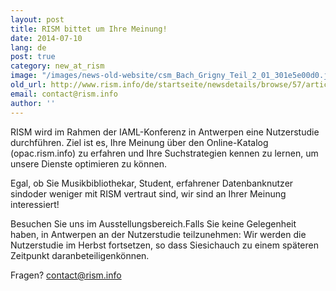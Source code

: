 ```yaml
---
layout: post
title: RISM bittet um Ihre Meinung!
date: 2014-07-10
lang: de
post: true
category: new_at_rism
image: "/images/news-old-website/csm_Bach_Grigny_Teil_2_01_301e5e00d0.jpg"
old_url: http://www.rism.info/de/startseite/newsdetails/browse/57/article/64/rism-would-like-to-hear-your-opinion.html
email: contact@rism.info
author: ''
---
```


RISM wird im Rahmen der IAML-Konferenz in Antwerpen eine Nutzerstudie durchführen. Ziel ist es, Ihre Meinung über den Online-Katalog (opac.rism.info) zu erfahren und Ihre Suchstrategien kennen zu lernen, um unsere Dienste optimieren zu können.

Egal, ob Sie Musikbibliothekar, Student, erfahrener Datenbanknutzer sindoder weniger mit RISM vertraut sind, wir sind an Ihrer Meinung interessiert!

Besuchen Sie uns im Ausstellungsbereich.Falls Sie keine Gelegenheit haben, in Antwerpen an der Nutzerstudie teilzunehmen: Wir werden die Nutzerstudie im Herbst fortsetzen, so dass Siesichauch zu einem späteren Zeitpunkt daranbeteiligenkönnen.

Fragen? [contact@rism.info](mailto:contact@rism.info)